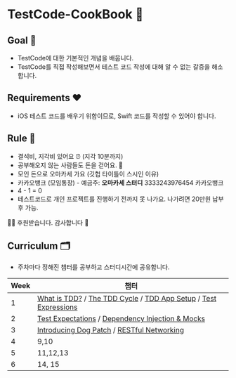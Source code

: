 # TestCode-CookBook 🍣 

## Goal 🌟

- TestCode에 대한 기본적인 개념을 배웁니다.
- TestCode를 직접 작성해보면서 테스트 코드 작성에 대해 알 수 없는 갈증을 해소합니다.

## Requirements ❤️

- iOS 테스트 코드를 배우기 위함이므로, Swift 코드를 작성할 수 있어야 합니다. 

## Rule 📌

- 결석비, 지각비 있어요 ⏰ (지각 10분까지)
- 공부해오지 않는 사람들도 돈을 걷어요. 💸
- 모인 돈으로 오마카세 가요 (깃헙 타이틀이 스시인 이유)
- 카카오뱅크 (모임통장) - 예금주: **오마카세 스터디** 3333243976454 카카오뱅크
- 4 - 1 = 0
- 테스트코드로 개인 프로젝트를 진행하기 전까지 못 나가요. 나가려면 20만원 납부 후 가능.

🙇‍♀️ 후원받습니다. 감사합니다 🙇‍

## Curriculum 🗂

- 주차마다 정해진 챕터를 공부하고 스터디시간에 공유합니다. 

| Week  | 챕터                                                                  |
| ----- | -------------------------------------------------------------------- |
| 1     | [What is TDD?](https://www.raywenderlich.com/books/ios-test-driven-development-by-tutorials/v2.0/chapters/1-what-is-tdd) / [The TDD Cycle](https://www.raywenderlich.com/books/ios-test-driven-development-by-tutorials/v2.0/chapters/2-the-tdd-cycle) / [TDD App Setup](https://www.raywenderlich.com/books/ios-test-driven-development-by-tutorials/v2.0/chapters/3-tdd-app-setup)  / [Test Expressions](https://www.raywenderlich.com/books/ios-test-driven-development-by-tutorials/v2.0/chapters/4-test-expressions) |
| 2     | [Test Expectations](https://www.raywenderlich.com/books/ios-test-driven-development-by-tutorials/v2.0/chapters/5-test-expectations#toc-chapter-010-anchor-004) / [Dependency Injection & Mocks](https://www.raywenderlich.com/books/ios-test-driven-development-by-tutorials/v2.0/chapters/6-dependency-injection-mocks)            |
| 3     | [Introducing Dog Patch](https://www.raywenderlich.com/books/ios-test-driven-development-by-tutorials/v2.0/chapters/7-introducing-dog-patch) / [RESTful Networking](https://www.raywenderlich.com/books/ios-test-driven-development-by-tutorials/v2.0/chapters/8-restful-networking)                                                               |
| 4     | 9,10                                                                 |
| 5     | 11,12,13                                                             |
| 6     | 14, 15                                                               |
